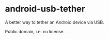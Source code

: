 android-usb-tether
==================

A better way to tether an Android device via USB.

Public domain, i.e. no license.

